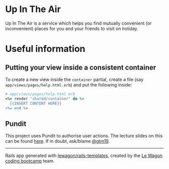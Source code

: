 # Up In The Air
Up In The Air is a service which helps you find mutually convenient (or inconvenient) places for you and your friends to visit on holiday.

# Useful information

## Putting your view inside a consistent container

To create a new view inside the `container` partial, create a file (say `app/views/pages/help.html.erb`) and put the following inside:

```ruby
# app/views/pages/help.html.erb
<%= render "shared/container" do %>
  {{INSERT CONTENT HERE}}
<%= end %>
```

## Pundit

This project uses Pundit to authorise user actions. The lecture slides on this can be found [here](https://kitt.lewagon.com/camps/476/lectures/05-Rails%2F07-Airbnb-Facebook-connect). If in doubt, ask/blame [@gtm19](https://github.com/gtm19).

---

Rails app generated with [lewagon/rails-templates](https://github.com/lewagon/rails-templates), created by the [Le Wagon coding bootcamp](https://www.lewagon.com) team.
